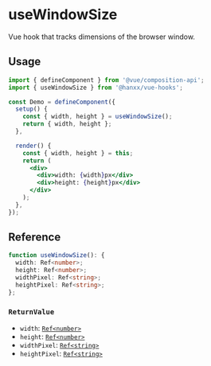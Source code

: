 # useWindowSize

Vue hook that tracks dimensions of the browser window.

## Usage

```jsx {6,11}
import { defineComponent } from '@vue/composition-api';
import { useWindowSize } from '@hanxx/vue-hooks';

const Demo = defineComponent({
  setup() {
    const { width, height } = useWindowSize();
    return { width, height };
  },

  render() {
    const { width, height } = this;
    return (
      <div>
        <div>width: {width}px</div>
        <div>height: {height}px</div>
      </div>
    );
  },
});
```

## Reference

```typescript
function useWindowSize(): {
  width: Ref<number>;
  height: Ref<number>;
  widthPixel: Ref<string>;
  heightPixel: Ref<string>;
};
```

### `ReturnValue`

- `width`: [`Ref<number>`](https://github.com/vuejs/composition-api/blob/a7a68bda5d32139c6cf05b45e385cf8d4ce86707/src/reactivity/ref.ts#L8-L10)
- `height`: [`Ref<number>`](https://github.com/vuejs/composition-api/blob/a7a68bda5d32139c6cf05b45e385cf8d4ce86707/src/reactivity/ref.ts#L8-L10)
- `widthPixel`: [`Ref<string>`](https://github.com/vuejs/composition-api/blob/a7a68bda5d32139c6cf05b45e385cf8d4ce86707/src/reactivity/ref.ts#L8-L10)
- `heightPixel`: [`Ref<string>`](https://github.com/vuejs/composition-api/blob/a7a68bda5d32139c6cf05b45e385cf8d4ce86707/src/reactivity/ref.ts#L8-L10)
